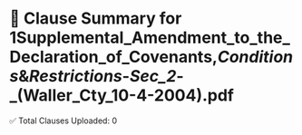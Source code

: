 # 📄 Clause Summary for 1Supplemental_Amendment_to_the_Declaration_of_Covenants,_Conditions_&_Restrictions_-_Sec_2_-_(Waller_Cty_10-4-2004).pdf

✅ Total Clauses Uploaded: 0

